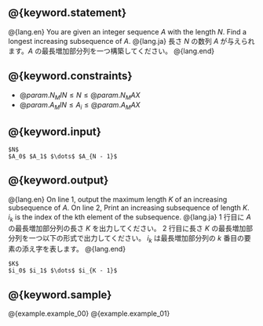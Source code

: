 ## @{keyword.statement}

@{lang.en}
You are given an integer sequence $A$ with the length $N$. Find a longest increasing subsequence of $A$.
@{lang.ja}
長さ $N$ の数列 $A$ が与えられます。$A$ の最長増加部分列を一つ構築してください。
@{lang.end}

## @{keyword.constraints}

- $@{param.N_MIN} \leq N \leq @{param.N_MAX}$
- $@{param.A_MIN} \leq A_i \leq @{param.A_MAX}$

## @{keyword.input}

~~~
$N$
$A_0$ $A_1$ $\dots$ $A_{N - 1}$
~~~

## @{keyword.output}

@{lang.en}
On line $1$, output the maximum length $K$ of an increasing subsequence of $A$.
On line $2$, Print an increasing subsequence of length $K$. 
$i_k$ is the index of the kth element of the subsequence.
@{lang.ja}
$1$ 行目に $A$ の最長増加部分列の長さ $K$ を出力してください。
$2$ 行目に長さ $K$ の最長増加部分列を一つ以下の形式で出力してください。
$i_k$ は最長増加部分列の $k$ 番目の要素の添え字を表します。
@{lang.end}
```
$K$
$i_0$ $i_1$ $\dots$ $i_{K - 1}$
```


## @{keyword.sample}

@{example.example_00}
@{example.example_01}

